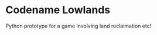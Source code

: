 Codename Lowlands
==================

Python prototype for a game involving land reclaimation etc!

